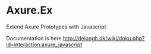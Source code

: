 # Axure.Ex
Extend Axure Prototypes with Javascript

Documentation is here http://dejongh.dk/wiki/doku.php?id=interaction:axure_javascript
